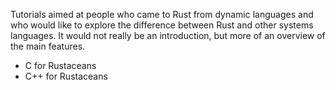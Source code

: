 Tutorials aimed at people who came to Rust from dynamic languages and who would
like to explore the difference between Rust and other systems languages. It
would not really be an introduction, but more of an overview of the main
features.

* C for Rustaceans
* C++ for Rustaceans
